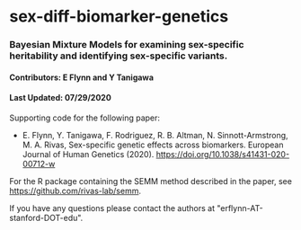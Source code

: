 # sex-diff-biomarker-genetics

### Bayesian Mixture Models for examining sex-specific heritability and identifying sex-specific variants.

#### Contributors: E Flynn and Y Tanigawa
#### Last Updated: 07/29/2020

Supporting code for the following paper:

- E. Flynn, Y. Tanigawa, F. Rodriguez, R. B. Altman, N. Sinnott-Armstrong, M. A. Rivas, Sex-specific genetic effects across biomarkers. European Journal of Human Genetics (2020). https://doi.org/10.1038/s41431-020-00712-w

For the R package containing the SEMM method described in the paper, see https://github.com/rivas-lab/semm.

If you have any questions please contact the authors at "erflynn-AT-stanford-DOT-edu".
